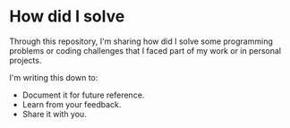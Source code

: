 # How did I solve

Through this repository, I'm sharing how did I solve some programming problems or coding challenges that I faced part of my work or in personal projects.

I'm writing this down to:

* Document it for future reference.
* Learn from your feedback.
* Share it with you.

